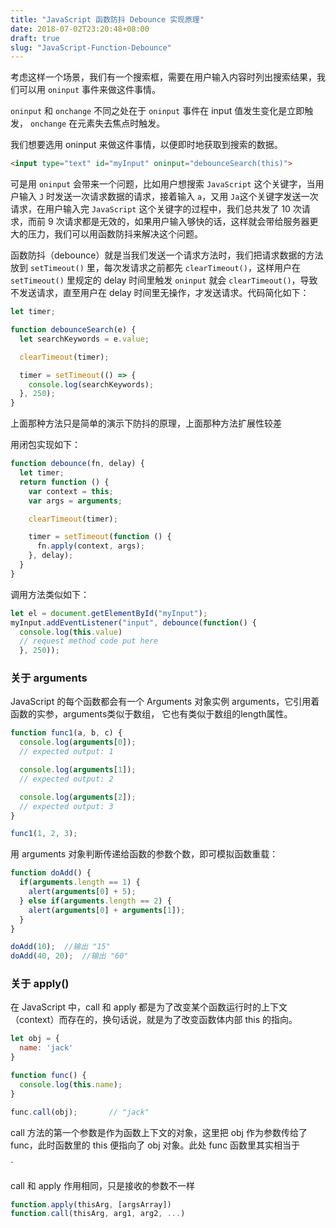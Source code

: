 ```yaml
---
title: "JavaScript 函数防抖 Debounce 实现原理"
date: 2018-07-02T23:20:48+08:00
draft: true
slug: "JavaScript-Function-Debounce"
---
```

 
考虑这样一个场景，我们有一个搜索框，需要在用户输入内容时列出搜索结果，我们可以用 `oninput` 事件来做这件事情。

`oninput` 和 `onchange` 不同之处在于 `oninput` 事件在 input 值发生变化是立即触发， `onchange` 在元素失去焦点时触发。

我们想要选用 oninput 来做这件事情，以便即时地获取到搜索的数据。

```html
<input type="text" id="myInput" oninput="debounceSearch(this)">
```

可是用 `oninput` 会带来一个问题，比如用户想搜索 `JavaScript` 这个关键字，当用户输入 `J` 时发送一次请求数据的请求，接着输入 `a`，又用 `Ja`这个关键字发送一次请求，在用户输入完 `JavaScript` 这个关键字的过程中，我们总共发了 10 次请求，而前 9 次请求都是无效的，如果用户输入够快的话，这样就会带给服务器更大的压力，我们可以用函数防抖来解决这个问题。

函数防抖（debounce）就是当我们发送一个请求方法时，我们把请求数据的方法放到 `setTimeout()` 里，每次发请求之前都先 `clearTimeout()`，这样用户在 `setTimeout()` 里规定的 delay 时间里触发 `oninput` 就会 `clearTimeout()`，导致不发送请求，直至用户在 delay 时间里无操作，才发送请求。代码简化如下：

```js
let timer;

function debounceSearch(e) {
  let searchKeywords = e.value;

  clearTimeout(timer);

  timer = setTimeout(() => {
    console.log(searchKeywords);
  }, 250);
}
```

上面那种方法只是简单的演示下防抖的原理，上面那种方法扩展性较差

用闭包实现如下： 

```js
function debounce(fn, delay) {
  let timer;
  return function () {
    var context = this;
    var args = arguments;

    clearTimeout(timer);

    timer = setTimeout(function () {
      fn.apply(context, args);
    }, delay);
  }
}
```

调用方法类似如下：

```js
let el = document.getElementById("myInput");
myInput.addEventListener("input", debounce(function() {
  console.log(this.value)
  // request method code put here
  }, 250));
```

### 关于 arguments

JavaScript 的每个函数都会有一个 Arguments 对象实例 arguments，它引用着函数的实参，arguments类似于数组， 它也有类似于数组的length属性。

```js
function func1(a, b, c) {
  console.log(arguments[0]);
  // expected output: 1

  console.log(arguments[1]);
  // expected output: 2

  console.log(arguments[2]);
  // expected output: 3
}

func1(1, 2, 3);
```

用 arguments 对象判断传递给函数的参数个数，即可模拟函数重载：

```js
function doAdd() {
  if(arguments.length == 1) {
    alert(arguments[0] + 5);
  } else if(arguments.length == 2) {
    alert(arguments[0] + arguments[1]);
  }
}

doAdd(10);  //输出 "15"
doAdd(40, 20);  //输出 "60"
```

### 关于 apply()

在 JavaScript 中，call 和 apply 都是为了改变某个函数运行时的上下文（context）而存在的，换句话说，就是为了改变函数体内部 this 的指向。

```js
let obj = {
  name: 'jack'
}

function func() {
  console.log(this.name);
}

func.call(obj);       // "jack"
```

call 方法的第一个参数是作为函数上下文的对象，这里把 obj 作为参数传给了 func，此时函数里的 this 便指向了 obj 对象。此处 func 函数里其实相当于

`

call 和 apply 作用相同，只是接收的参数不一样

```js
function.apply(thisArg, [argsArray])
function.call(thisArg, arg1, arg2, ...)
```
